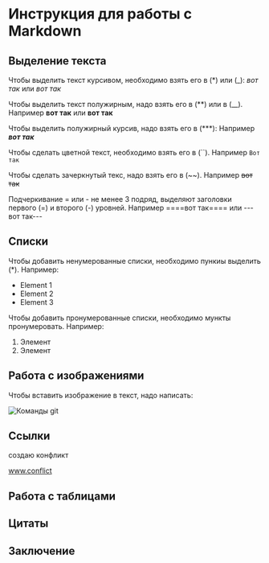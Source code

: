 # Инструкция для работы с Markdown

## Выделение текста

Чтобы выделить текст курсивом, необходимо взять его в (*) или (_): *вот так* или _вот так_

Чтобы выделить текст полужирным, надо взять его в (**) или в (__). Например **вот так** или  __вот так__

Чтобы выделить полужирный курсив, надо взять его в (***): Например ***вот так***

Чтобы сделать цветной текст, необходимо взять его в (``). Например `Вот так` 

Чтобы сделать зачеркнутый текс, надо взять его в (~~).  Например ~~вот так~~

Подчеркивание = или - не менее 3 подряд, выделяют заголовки первого (=) и второго (-) уровней. Например 
====вот так==== или --- вот так---
 

## Списки

Чтобы добавить ненумерованные списки, необходимо пункиы выделить (*). Например:
* Element 1
* Element 2
* Element 3

Чтобы добавить пронумерованные списки, необходимо мункты пронумеровать. Например:
1. Элемент
2. Элемент

## Работа с изображениями

Чтобы вставить изображение в текст, надо написать:

![Команды git](gitcommands.jpg)


## Ссылки
создаю конфликт 

www.conflict
## Работа с таблицами

## Цитаты

## Заключение